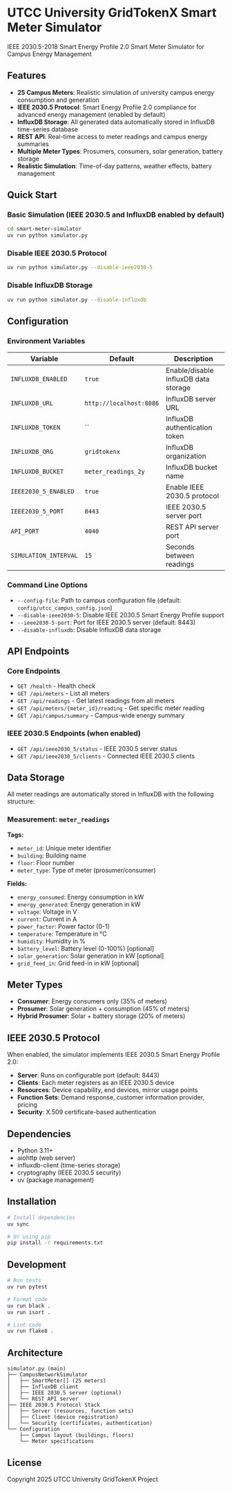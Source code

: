 # UTCC University GridTokenX Smart Meter Simulator

IEEE 2030.5-2018 Smart Energy Profile 2.0 Smart Meter Simulator for Campus Energy Management

## Features

- **25 Campus Meters**: Realistic simulation of university campus energy consumption and generation
- **IEEE 2030.5 Protocol**: Smart Energy Profile 2.0 compliance for advanced energy management (enabled by default)
- **InfluxDB Storage**: All generated data automatically stored in InfluxDB time-series database
- **REST API**: Real-time access to meter readings and campus energy summaries
- **Multiple Meter Types**: Prosumers, consumers, solar generation, battery storage
- **Realistic Simulation**: Time-of-day patterns, weather effects, battery management

## Quick Start

### Basic Simulation (IEEE 2030.5 and InfluxDB enabled by default)
```bash
cd smart-meter-simulator
uv run python simulator.py
```

### Disable IEEE 2030.5 Protocol
```bash
uv run python simulator.py --disable-ieee2030-5
```

### Disable InfluxDB Storage
```bash
uv run python simulator.py --disable-influxdb
```

## Configuration

### Environment Variables

| Variable | Default | Description |
|----------|---------|-------------|
| `INFLUXDB_ENABLED` | `true` | Enable/disable InfluxDB data storage |
| `INFLUXDB_URL` | `http://localhost:8086` | InfluxDB server URL |
| `INFLUXDB_TOKEN` | `` | InfluxDB authentication token |
| `INFLUXDB_ORG` | `gridtokenx` | InfluxDB organization |
| `INFLUXDB_BUCKET` | `meter_readings_2y` | InfluxDB bucket name |
| `IEEE2030_5_ENABLED` | `true` | Enable IEEE 2030.5 protocol |
| `IEEE2030_5_PORT` | `8443` | IEEE 2030.5 server port |
| `API_PORT` | `4040` | REST API server port |
| `SIMULATION_INTERVAL` | `15` | Seconds between readings |

### Command Line Options

- `--config-file`: Path to campus configuration file (default: `config/utcc_campus_config.json`)
- `--disable-ieee2030-5`: Disable IEEE 2030.5 Smart Energy Profile support
- `--ieee2030-5-port`: Port for IEEE 2030.5 server (default: 8443)
- `--disable-influxdb`: Disable InfluxDB data storage

## API Endpoints

### Core Endpoints
- `GET /health` - Health check
- `GET /api/meters` - List all meters
- `GET /api/readings` - Get latest readings from all meters
- `GET /api/meters/{meter_id}/reading` - Get specific meter reading
- `GET /api/campus/summary` - Campus-wide energy summary

### IEEE 2030.5 Endpoints (when enabled)
- `GET /api/ieee2030_5/status` - IEEE 2030.5 server status
- `GET /api/ieee2030_5/clients` - Connected IEEE 2030.5 clients

## Data Storage

All meter readings are automatically stored in InfluxDB with the following structure:

### Measurement: `meter_readings`

**Tags:**
- `meter_id`: Unique meter identifier
- `building`: Building name
- `floor`: Floor number
- `meter_type`: Type of meter (prosumer/consumer)

**Fields:**
- `energy_consumed`: Energy consumption in kW
- `energy_generated`: Energy generation in kW
- `voltage`: Voltage in V
- `current`: Current in A
- `power_factor`: Power factor (0-1)
- `temperature`: Temperature in °C
- `humidity`: Humidity in %
- `battery_level`: Battery level (0-100%) [optional]
- `solar_generation`: Solar generation in kW [optional]
- `grid_feed_in`: Grid feed-in in kW [optional]

## Meter Types

- **Consumer**: Energy consumers only (35% of meters)
- **Prosumer**: Solar generation + consumption (45% of meters)
- **Hybrid Prosumer**: Solar + battery storage (20% of meters)

## IEEE 2030.5 Protocol

When enabled, the simulator implements IEEE 2030.5 Smart Energy Profile 2.0:

- **Server**: Runs on configurable port (default: 8443)
- **Clients**: Each meter registers as an IEEE 2030.5 device
- **Resources**: Device capability, end devices, mirror usage points
- **Function Sets**: Demand response, customer information provider, pricing
- **Security**: X.509 certificate-based authentication

## Dependencies

- Python 3.11+
- aiohttp (web server)
- influxdb-client (time-series storage)
- cryptography (IEEE 2030.5 security)
- uv (package management)

## Installation

```bash
# Install dependencies
uv sync

# Or using pip
pip install -r requirements.txt
```

## Development

```bash
# Run tests
uv run pytest

# Format code
uv run black .
uv run isort .

# Lint code
uv run flake8 .
```

## Architecture

```
simulator.py (main)
├── CampusNetworkSimulator
│   ├── SmartMeter[] (25 meters)
│   ├── InfluxDB client
│   ├── IEEE 2030.5 server (optional)
│   └── REST API server
├── IEEE 2030.5 Protocol Stack
│   ├── Server (resources, function sets)
│   ├── Client (device registration)
│   └── Security (certificates, authentication)
└── Configuration
    ├── Campus layout (buildings, floors)
    └── Meter specifications
```

## License

Copyright 2025 UTCC University GridTokenX Project